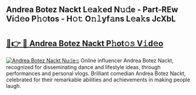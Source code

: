 ## Andrea Botez Nackt L𝚎a𝚔ed N𝚞𝚍e - Part-REw Vi𝚍𝚎o P𝚑𝚘tos - H𝚘𝚝 O𝚗𝚕yf𝚊ns L𝚎a𝚔s JcXbL

# <h2><a href="http://kfd6ic6.oniu.top/?m=Andrea+Botez+Nackt">🔗👉 🔴 Andrea Botez Nackt P𝚑ot𝚘𝚜 V𝚒d𝚎o</a></h2>

[![Andrea Botez Nackt Nu𝚍e𝚜](https://i.imgur.com/0qMVB7G.gif)](http://kfd6ic6.oniu.top/?m=Andrea+Botez+Nackt)
Online influencer Andrea Botez Nackt, recognized for disseminating dance and lifestyle ideas, through performances and personal vlogs. Brilliant comedian Andrea Botez Nackt, celebrated for their remarkable abilities and achievements in making people laugh.  
